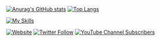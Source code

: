 [![Anurag's GitHub stats](https://github-readme-stats.vercel.app/api?username=ninjasmosa&show_icons=true&theme=radical)](https://github.com/anuraghazra/github-readme-stats)
[![Top Langs](https://github-readme-stats.vercel.app/api/top-langs/?username=ninjasmosa&layout=compact&theme=radical&exclude_repo=ninjasmosa.com)](https://github.com/anuraghazra/github-readme-stats)

[![My Skills](https://skillicons.dev/icons?i=py)](https://skillicons.dev)

[![Website](https://img.shields.io/website?url=https%3A%2F%2Fninjasmosa.com)](https://ninjasmosa.com) [![Twitter Follow](https://img.shields.io/twitter/follow/ninjasmosa?style=social)](https://twitter.com/ninjasmosa) [![YouTube Channel Subscribers](https://img.shields.io/youtube/channel/subscribers/UCUU5vDID2lyUkTbeU4ry-CQ?style=social)](https://www.youtube.com/channel/UCUU5vDID2lyUkTbeU4ry-CQ)

<!---
ninjasmosa/ninjasmosa is a ✨ special ✨ repository because its `README.md` (this file) appears on your GitHub profile.
You can click the Preview link to take a look at your changes.
--->
